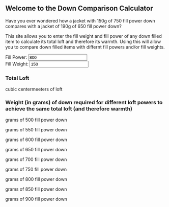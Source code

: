 ## Welcome to the Down Comparison Calculator

Have you ever wondered how a  jacket with 150g of 750 fill power down compares with a jacket of 190g of 650 fill power down? 

This site allows you to enter the fill weight and fill power of any down filled item to calculate its total loft and therefore its warmth. Using this will allow you to compare down filled items with differnt fill powers and/or fill weights.

<form id="frm1" action="/action_page.php">
  Fill Power: <input type="number" id="fpower" oninput="myFunction()" value="800"><br>
  Fill Weight: <input type="text" id="fweight" oninput="myFunction()" value="150"><br>
</form> 


### Total Loft 
<p id="demo"></p> cubic centermeeters of loft

### Weight (in grams) of down required for different loft powers to achieve the same total loft (and therefore warmth)
<p id="f500"></p> grams of 500 fill power down <br>
<p id="f550"></p> grams of 550 fill power down <br>
<p id="f600"></p> grams of 600 fill power down <br>
<p id="f650"></p> grams of 650 fill power down <br>
<p id="f700"></p> grams of 700 fill power down <br>
<p id="f750"></p> grams of 750 fill power down <br>
<p id="f800"></p> grams of 800 fill power down <br>
<p id="f850"></p> grams of 850 fill power down <br>
<p id="f900"></p> grams of 900 fill power down <br>

<script>
function myFunction() {
    var fp = document.getElementById("fpower").value;
    var fw = document.getElementById("fweight").value;
    var oztog = 28.3495
    var totalloft = (fw/(oztog/fp));
    var f500 = (totalloft*(oztog/500));
    var f550 = (totalloft*(oztog/550));
    var f600 = (totalloft*(oztog/600));
    var f650 = (totalloft*(oztog/650));
    var f700 = (totalloft*(oztog/700));
    var f750 = (totalloft*(oztog/750));
    var f800 = (totalloft*(oztog/800));
    var f850 = (totalloft*(oztog/850));
    var f900 = (totalloft*(oztog/900)); 

  document.getElementById("demo").innerHTML = Math.round(totalloft);
  document.getElementById("f500").innerHTML = Math.round(f500);
  document.getElementById("f550").innerHTML = Math.round(f550);  
  document.getElementById("f600").innerHTML = Math.round(f600);  
  document.getElementById("f650").innerHTML = Math.round(f650);
  document.getElementById("f700").innerHTML = Math.round(f700);  
  document.getElementById("f750").innerHTML = Math.round(f750);  
  document.getElementById("f800").innerHTML = Math.round(f800);  
  document.getElementById("f850").innerHTML = Math.round(f850);  
  document.getElementById("f900").innerHTML = Math.round(f900);  

}
</script>